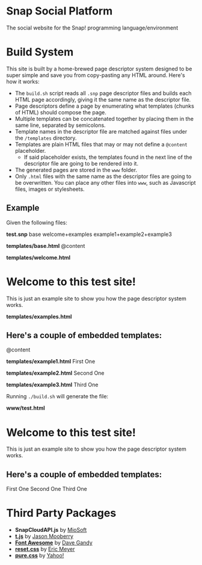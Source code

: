 # Snap Social Platform

The social website for the Snap! programming language/environment

# Build System

This site is built by a home-brewed page descriptor system designed to be super simple and save you from copy-pasting any HTML around. Here's how it works:

* The `build.sh` script reads all `.snp` page descriptor files and builds each HTML page accordingly, giving it the same name as the descriptor file.
* Page descriptors define a page by enumerating what templates (chunks of HTML) should compose the page.
* Multiple templates can be concatenated together by placing them in the same line, separated by semicolons.
* Template names in the descriptor file are matched against files under the `/templates` directory.
* Templates are plain HTML files that may or may not define a `@content` placeholder.
  * If said placeholder exists, the templates found in the next line of the descriptor file are going to be rendered into it.
* The generated pages are stored in the `www` folder.
* Only `.html` files with the same name as the descriptor files are going to be overwritten. You can place any other files into `www`, such as Javascript files, images or stylesheets.

## Example

Given the following files:

**test.snp**
    base
    welcome+examples
    example1+example2+example3

**templates/base.html**
    <html>
        <head><title>An example page</title></head>
        <body>
            @content
        </body>
    </html>

**templates/welcome.html**
    <h1>Welcome to this test site!</h1>
    <p>This is just an example site to show you how the page descriptor system works.</p>

**templates/examples.html**
    <div>
        <h2>Here's a couple of embedded templates:</h2>
        @content
    </div>

**templates/example1.html**
    <span>First One</span>

**templates/example2.html**
    <span>Second One</span>

**templates/example3.html**
    <span>Third One</span>

Running `./build.sh` will generate the file:

**www/test.html**
    <html>
        <head><title>An example page</title></head>
        <body>
            <h1>Welcome to this test site!</h1>
            <p>This is just an example site to show you how the page descriptor system works.</p>
            <div>
                <h2>Here's a couple of embedded templates:</h2>
                <span>First One</span>
                <span>Second One</span>
                <span>Third One</span>
            </div>
        </body>
    </html>

# Third Party Packages

* **SnapCloudAPI.js** by [MioSoft](https://www.miosoft.com/)
* **[t.js](https://github.com/jasonmoo/t.js)** by [Jason Mooberry](https://github.com/jasonmoo)
* **[Font Awesome](fontawesome.io)** by [Dave Gandy](https://github.com/davegandy)
* **[reset.css](http://meyerweb.com/eric/tools/css/reset/)** by [Eric Meyer](http://meyerweb.com/)
* **[pure.css](http://purecss.io)** by [Yahoo!](http://yahoo.com)
